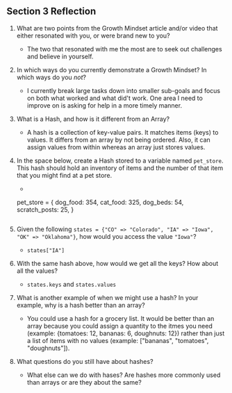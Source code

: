 ## Section 3 Reflection

1. What are two points from the Growth Mindset article and/or video that either resonated with you, or were brand new to you?

   * The two that resonated with me the most are to seek out challenges and believe in yourself.

1. In which ways do you currently demonstrate a Growth Mindset? In which ways do you _not_?

   * I currently break large tasks down into smaller sub-goals and focus on both what worked and what did't work. One area I need to improve on is asking for help in a more timely manner.

1. What is a Hash, and how is it different from an Array?

   * A hash is a collection of key-value pairs. It matches items (keys) to values. It differs from an array by not being ordered. Also, it can assign values from within whereas an array just stores values.

1. In the space below, create a Hash stored to a variable named `pet_store`.  This hash should hold an inventory of items and the number of that item that you might find at a pet store.

   *  ```ruby
    pet_store = {
      dog_food: 354,
      cat_food: 325,
      dog_beds: 54,
      scratch_posts: 25,
    }
    ```

1. Given the following `states = {"CO" => "Colorado", "IA" => "Iowa", "OK" => "Oklahoma"}`, how would you access the value `"Iowa"`?

   * `states["IA"]`

1. With the same hash above, how would we get all the keys?  How about all the values?

   * `states.keys` and `states.values`

1. What is another example of when we might use a hash?  In your example, why is a hash better than an array?

   * You could use a hash for a grocery list. It would be better than an array because you could assign a quantity to the itmes you need (example: {tomatoes: 12, bananas: 6, doughnuts: 12}) rather than just a list of items with no values (example: ["bananas", "tomatoes", "doughnuts"]).

1. What questions do you still have about hashes?

   * What else can we do with hases? Are hashes more commonly used than arrays or are they about the same?

#
